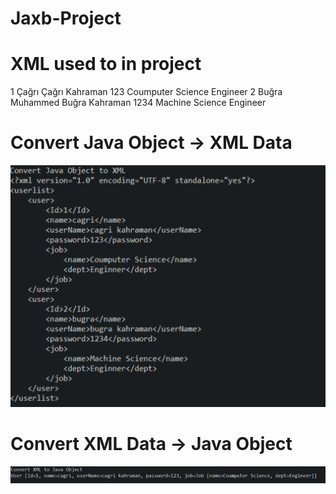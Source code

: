 # Jaxb-Project 
# XML used to in project

<?xml version="1.0" encoding="UTF-8" standalone="yes"?>
<userlist>
    <user>
        <Id>1</Id>
        <name>Çağrı</name>
        <userName>Çağrı Kahraman</userName>
        <password>123</password>
        <job>
            <name>Coumputer Science</name>
            <dept>Engineer</dept>
        </job>
    </user>
    <user>
        <Id>2</Id>
        <name>Buğra</name>
        <userName>Muhammed Buğra Kahraman</userName>
        <password>1234</password>
        <job>
            <name>Machine Science</name>
            <dept>Engineer</dept>
        </job>
    </user>
</userlist>

# Convert Java Object -> XML Data

![](image/java_to_xml.PNG)

# Convert XML Data -> Java Object 

![](image/xml_to_java.PNG)
